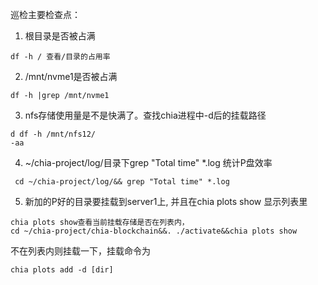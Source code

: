 巡检主要检查点：
1. 根目录是否被占满
```
df -h / 查看/目录的占用率
```
2. /mnt/nvme1是否被占满
```
df -h |grep /mnt/nvme1
```
3. nfs存储使用量是不是快满了。查找chia进程中-d后的挂载路径
```
d df -h /mnt/nfs12/
-aa
```
4. ~/chia-project/log/目录下grep "Total time" *.log 统计P盘效率
```
 cd ~/chia-project/log/&& grep "Total time" *.log
```
5. 新加的P好的目录要挂载到server1上,  并且在chia plots show 显示列表里
```
chia plots show查看当前挂载存储是否在列表内，
cd ~/chia-project/chia-blockchain&&. ./activate&&chia plots show
```
不在列表内则挂载一下，挂载命令为
```
chia plots add -d [dir]
```